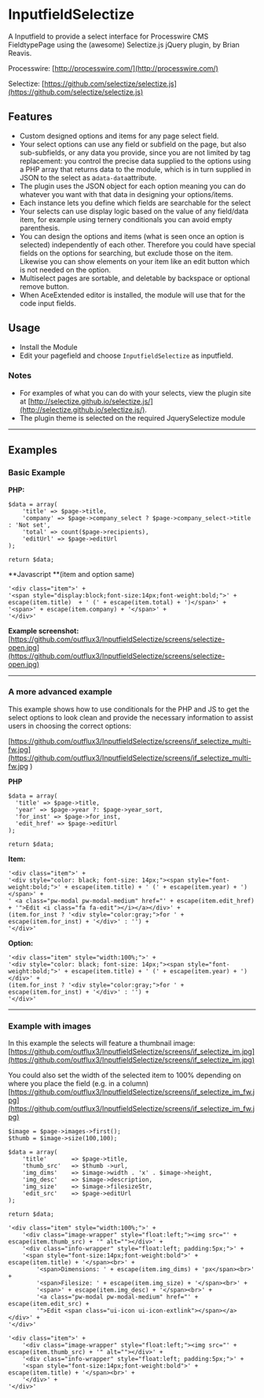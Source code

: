 # InputfieldSelectize
A Inputfield to provide a select interface for Processwire CMS FieldtypePage using the (awesome) Selectize.js jQuery plugin, by Brian Reavis.

Processwire:
[http://processwire.com/](http://processwire.com/)

Selectize:
[https://github.com/selectize/selectize.js](https://github.com/selectize/selectize.js)


## Features

- Custom designed options and items for any page select field.
- Your select options can use any field or subfield on the page, but also sub-subfields, or any data you provide, since you are not limited by tag replacement: you control the precise data supplied to the options using a PHP array that returns data to the module, which is in turn supplied in JSON to the select as a` data-data `attribute.
- The plugin uses the JSON object for each option meaning you can do whatever you want with that data in designing your options/items.
- Each instance lets you define which fields are searchable for the select
- Your selects can use display logic based on the value of any field/data item, for example using ternery conditionals you can avoid empty parenthesis.
- You can design the options and items (what is seen once an option is selected) independently of each other. Therefore you could have special fields on the options for searching, but exclude those on the item. Likewise you can show elements on your item like an edit button which is not needed on the option.
- Multiselect pages are sortable, and deletable by backspace or optional remove button.
- When AceExtended editor is installed, the module will use that for the code input fields.

## Usage

- Install the Module
- Edit your pagefield and choose `InputfieldSelectize` as inputfield.

### Notes
- For examples of what you can do with your selects, view the plugin site at [http://selectize.github.io/selectize.js/](http://selectize.github.io/selectize.js/).
- The plugin theme is selected on the required JquerySelectize module

-----

## Examples

### Basic Example

**PHP:**
```
$data = array(
    'title' => $page->title,
    'company' => $page->company_select ? $page->company_select->title : 'Not set',
    'total' => count($page->recipients),
    'editUrl' => $page->editUrl
);

return $data;
```

**Javascript **(item and option same)
```
'<div class="item">' +
'<span style="display:block;font-size:14px;font-weight:bold;">' + escape(item.title)  + ' (' + escape(item.total) + ')</span>' +
'<span>' + escape(item.company) + '</span>' +
'</div>'
```

**Example screenshot:**
[https://github.com/outflux3/InputfieldSelectize/screens/selectize-open.jpg](https://github.com/outflux3/InputfieldSelectize/screens/selectize-open.jpg)
 
-----

### A more advanced example

This example shows how to use conditionals for the PHP and JS to get the select options to look clean and provide the necessary information to assist users in choosing the correct options:

[https://github.com/outflux3/InputfieldSelectize/screens/if_selectize_multi-fw.jpg](https://github.com/outflux3/InputfieldSelectize/screens/if_selectize_multi-fw.jpg )
 

**PHP**
```
$data = array(
  'title' => $page->title,
  'year' => $page->year ?: $page->year_sort,
  'for_inst' => $page->for_inst,
  'edit_href' => $page->editUrl
);

return $data;
```

**Item:**
```
'<div class="item">' +
'<div style="color: black; font-size: 14px;"><span style="font-weight:bold;">' + escape(item.title) + ' (' + escape(item.year) + ')</span>' +
' <a class="pw-modal pw-modal-medium" href="' + escape(item.edit_href) + '">Edit <i class="fa fa-edit"></i></a></div>' +
(item.for_inst ? '<div style="color:gray;">for ' + escape(item.for_inst) + '</div>' : '') +
'</div>'
```

**Option:**

```
'<div class="item" style="width:100%;">' +
'<div style="color: black; font-size: 14px;"><span style="font-weight:bold;">' + escape(item.title) + ' (' + escape(item.year) + ')</div>' +
(item.for_inst ? '<div style="color:gray;">for ' + escape(item.for_inst) + '</div>' : '') +
'</div>'
```


-----
### Example with images

In this example the selects will feature a thumbnail image:
[https://github.com/outflux3/InputfieldSelectize/screens/if_selectize_im.jpg](https://github.com/outflux3/InputfieldSelectize/screens/if_selectize_im.jpg)

You could also set the width of the selected item to 100% depending on where you place the field (e.g. in a column)
[https://github.com/outflux3/InputfieldSelectize/screens/if_selectize_im_fw.jpg](https://github.com/outflux3/InputfieldSelectize/screens/if_selectize_im_fw.jpg)

```
$image = $page->images->first();
$thumb = $image->size(100,100);

$data = array(
	'title'       => $page->title,
    'thumb_src'   => $thumb ->url,
    'img_dims'    => $image->width . 'x' . $image->height,
    'img_desc'    => $image->description,
    'img_size'    => $image->filesizeStr,
    'edit_src'	  => $page->editUrl
);

return $data;
```

```
'<div class="item" style="width:100%;">' +
	'<div class="image-wrapper" style="float:left;"><img src="' + escape(item.thumb_src) + '" alt=""></div>' +
	'<div class="info-wrapper" style="float:left; padding:5px;">' +
    '<span style="font-size:14px;font-weight:bold">' + escape(item.title) + '</span><br>' +
		'<span>Dimensions: ' + escape(item.img_dims) + 'px</span><br>' +
		'<span>Filesize: ' + escape(item.img_size) + '</span><br>' +
		'<span>' + escape(item.img_desc) + '</span><br>' +
		'<a class="pw-modal pw-modal-medium" href="' + escape(item.edit_src) + 
		'">Edit <span class="ui-icon ui-icon-extlink"></span></a></div>' +
'</div>'
```

```
'<div class="item">' +
	'<div class="image-wrapper" style="float:left;"><img src="' + escape(item.thumb_src) + '" alt=""></div>' +
	'<div class="info-wrapper" style="float:left; padding:5px;">' +
    '<span style="font-size:14px;font-weight:bold">' + escape(item.title) + '</span><br>' +
	'</div>' +
'</div>'
```
